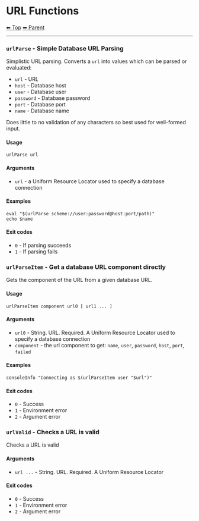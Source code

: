 # URL Functions

<!-- TEMPLATE header 2 -->
[⬅ Top](index.md) [⬅ Parent ](../index.md)
<hr />

### `urlParse` - Simple Database URL Parsing

Simplistic URL parsing. Converts a `url` into values which can be parsed or evaluated:

- `url` - URL
- `host` - Database host
- `user` - Database user
- `password` - Database password
- `port` - Database port
- `name` - Database name

Does little to no validation of any characters so best used for well-formed input.

#### Usage

    urlParse url
    

#### Arguments

- `url` - a Uniform Resource Locator used to specify a database connection

#### Examples

    eval "$(urlParse scheme://user:password@host:port/path)"
    echo $name

#### Exit codes

- `0` - If parsing succeeds
- `1` - If parsing fails
### `urlParseItem` - Get a database URL component directly

Gets the component of the URL from a given database URL.

#### Usage

    urlParseItem component url0 [ url1 ... ]
    

#### Arguments

- `url0` - String. URL. Required. A Uniform Resource Locator used to specify a database connection
- `component` - the url component to get: `name`, `user`, `password`, `host`, `port`, `failed`

#### Examples

    consoleInfo "Connecting as $(urlParseItem user "$url")"

#### Exit codes

- `0` - Success
- `1` - Environment error
- `2` - Argument error
### `urlValid` - Checks a URL is valid

Checks a URL is valid

#### Arguments

- `url ...` - String. URL. Required. A Uniform Resource Locator

#### Exit codes

- `0` - Success
- `1` - Environment error
- `2` - Argument error
